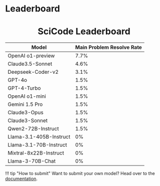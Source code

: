 # Leaderboard

<center>

# SciCode Leaderboard

| Model                  | Main Problem Resolve Rate |
|------------------------|---------------------------|
| OpenAI o1-preview      | 7.7%                      |
| Claude3.5-Sonnet       | 4.6%                      |
| Deepseek-Coder-v2      | 3.1%                      |
| GPT-4o                 | 1.5%                      |
| GPT-4-Turbo            | 1.5%                      |
| OpenAI o1-mini         | 1.5%                      |
| Gemini 1.5 Pro         | 1.5%                      |
| Claude3-Opus           | 1.5%                      |
| Claude3-Sonnet         | 1.5%                      |
| Qwen2-72B-Instruct     | 1.5%                      |
| Llama-3.1-405B-Instruct| 0%                        |
| Llama-3.1-70B-Instruct | 0%                        |
| Mixtral-8x22B-Instruct | 0%                        |
| Llama-3-70B-Chat       | 0%                        |

<!-- Once you've added the results to the submission repository,
     bring back the table here -->
<!-- include-markdown "leaderboard_table.md" -->

</center>

!!! tip "How to submit"
    Want to submit your own model? Head over to the [documentation](docs/index.md).
